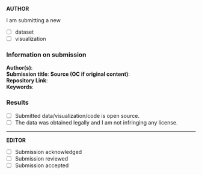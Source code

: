 <!-- Please title your PR with your submission title followed by all authors' name -->
<!-- Two spaces at the end of a line = new line -->

**AUTHOR**

I am submitting a new 

* [ ] dataset
* [ ] visualization

### Information on submission 

**Author(s)**:   
**Submission title**: 
**Source (OC if original content)**:   
**Repository Link**:  
**Keywords**:  

### Results

* [ ] Submitted data/visualization/code is open source.
* [ ] The data was obtained legally and I am not infringing any license.

---

**EDITOR**

* [ ] Submission acknowledged
* [ ] Submission reviewed
* [ ] Submission accepted
